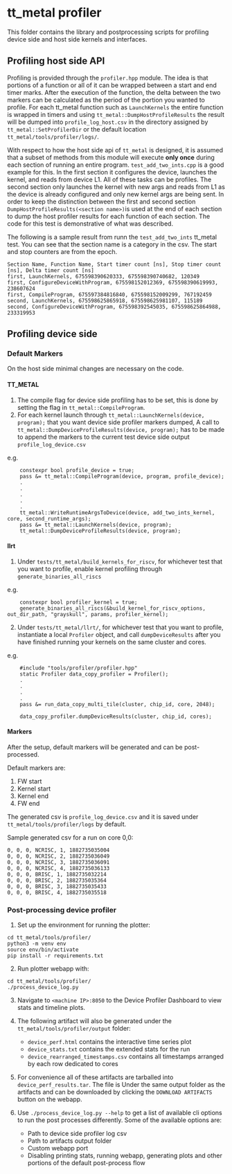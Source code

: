 # tt_metal profiler

This folder contains the library and postprocessing scripts for profiling device side and host side
kernels and interfaces.

## Profiling host side API

Profiling is provided through the `profiler.hpp` module. The idea is that portions of a function or
all of it can be wrapped between a start and end timer marks. After the execution of the function,
the delta between the two markers can be calculated as the period of the portion you wanted to
profile. For each tt_metal function such as `LaunchKernels` the entire function is wrapped in timers
and using `tt_metal::DumpHostProfileResults` the result will be dumped into `profile_log_host.csv` in the directory
assigned by `tt_metal::SetProfilerDir` or the default location `tt_metal/tools/profiler/logs/`.

With respect to how the host side api of `tt_metal` is designed, it is assumed that a subset of
methods from this module will execute __only once__ during each section of running an entire
program. `test_add_two_ints.cpp` is a good example for this. In the first section it configures the
device, launches the kernel, and reads from device L1. All of these tasks can be profiles. The
second section only launches the kernel with new args and reads from L1 as the device is already
configured and only new kernel args are being sent. In order to keep the distinction between the
first and second section `DumpHostProfileResults(<section name>)`is used at the end of each section to
dump the host profiler results for each function of each section.  The code for this test is
demonstrative of what was described.

The following is a sample result from runn the `test_add_two_ints` tt_metal test. You can see that
the section name is a category in the csv. The start and stop counters are from the epoch.

```
Section Name, Function Name, Start timer count [ns], Stop timer count [ns], Delta timer count [ns]
first, LaunchKernels, 675598390620333, 675598390740682, 120349
first, ConfigureDeviceWithProgram, 675598152012369, 675598390619993, 238607624
first, CompileProgram, 675597384816840, 675598152009299, 767192459
second, LaunchKernels, 675598625865918, 675598625981107, 115189
second, ConfigureDeviceWithProgram, 675598392545035, 675598625864988, 233319953
```

## Profiling device side

### Default Markers
On the host side minimal changes are necessary on the code.


#### TT_METAL

1. The compile flag for device side profiling has to be set, this is done by setting the flag in `tt_metal::CompileProgram`.
2. For each kernel launch through `tt_metal::LaunchKernels(device, program);`  that you want device side profiler markers dumped,
A call to `tt_metal::DumpDeviceProfileResults(device, program);` has to be made to append the markers to
the current test device side output `profile_log_device.csv`

e.g.
```
    constexpr bool profile_device = true;
    pass &= tt_metal::CompileProgram(device, program, profile_device);
    .
    .
    .
    .
    .
    tt_metal::WriteRuntimeArgsToDevice(device, add_two_ints_kernel, core, second_runtime_args);
    pass &= tt_metal::LaunchKernels(device, program);
    tt_metal::DumpDeviceProfileResults(device, program);
```

#### llrt

1. Under `tests/tt_metal/build_kernels_for_riscv`, for whichever test that you want to profile, enable kernel profiling
through `generate_binaries_all_riscs`

e.g.
```
    constexpr bool profiler_kernel = true;
    generate_binaries_all_riscs(&build_kernel_for_riscv_options, out_dir_path, "grayskull", params, profiler_kernel);
```

2. Under `tests/tt_metal/llrt/`, for whichever test that you want to profile, instantiate a local `Profiler` object,
and call `dumpDeviceResults` after you have finished running your kernels on the same cluster and cores.

e.g.
```
    #include "tools/profiler/profiler.hpp"
    static Profiler data_copy_profiler = Profiler();
    .
    .
    .
    .
    pass &= run_data_copy_multi_tile(cluster, chip_id, core, 2048);

    data_copy_profiler.dumpDeviceResults(cluster, chip_id, cores);

```

#### Markers

After the setup, default markers will be generated and can be post-processed.

Default markers are:

1. FW start
2. Kernel start
3. Kernel end
4. FW end

The generated csv is `profile_log_device.csv` and it is saved under `tt_metal/tools/profiler/logs` by default.

Sample generated csv for a run on core 0,0:

```
0, 0, 0, NCRISC, 1, 1882735035004
0, 0, 0, NCRISC, 2, 1882735036049
0, 0, 0, NCRISC, 3, 1882735036091
0, 0, 0, NCRISC, 4, 1882735036133
0, 0, 0, BRISC, 1, 1882735032214
0, 0, 0, BRISC, 2, 1882735035364
0, 0, 0, BRISC, 3, 1882735035433
0, 0, 0, BRISC, 4, 1882735035518
```


### Post-processing device profiler

1. Set up the environment for running the plotter:

```
cd tt_metal/tools/profiler/
python3 -m venv env
source env/bin/activate
pip install -r requirements.txt
```

2. Run plotter webapp with:
```
cd tt_metal/tools/profiler/
./process_device_log.py
```

3. Navigate to `<machine IP>:8050` to the Device Profiler Dashboard to view stats and timeline plots.

4. The following artifact will also be generated under the `tt_metal/tools/profiler/output` folder:
    - `device_perf.html` contains the interactive time series plot
    - `device_stats.txt` contains the extended stats for the run
    - `device_rearranged_timestamps.csv` contains all timestamps arranged by each row dedicated to cores

5. For convenience all of these artifacts are tarballed into `device_perf_results.tar`. The file is Under the same output folder as the artifacts and can be downloaded by clicking the `DOWNLOAD ARTIFACTS` button on the webapp.

6. Use  `./process_device_log.py --help` to get a list of available cli options to run the post processes differently. Some of the available options are:
    - Path to device side profiler log csv
    - Path to artifacts output folder
    - Custom webapp port
    - Disabling printing stats, running webapp, generating plots and other portions of the default post-process flow
